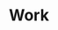 ---
layout: page
title: Work
#background_style: bg-info
background_image: url('assets/img/backgrounds/image-from-rawpixel-id-1199650-jpeg.jpg')
# Add a link to the the top menu
menus:
  header:
    title: Work
    weight: 2

sections:
- type: portfolio.html
  title: Projects
  section_id: projects
  #background_style: bg-dark
  projects:
    - title: Project 1
      text: This is a very short project description.
      # the images are located in:
      # img/portfolio/fullsize
      # img/portfolio/thumbnails
      icon: 1.jpg
      url: '#'
    - title: Project 2
      text: This is a very short project description.
      icon: 2.jpg
      url: '#'
    - title: Project 3
      text: This is a very short project description.
      icon: 3.jpg
      url: '#'
    - title: Project 4
      text: This is a very short project description.
      icon: 4.jpg
      url: '#'
    - title: Project 5
      text: This is a very short project description.
      icon: 5.jpg
      url: '#'
    - title: Project 6
      text: This is a very short project description.
      icon: 6.jpg
      url: '#'

- type: aside.html
  section_id: aside
  title: Free Download at Start Bootstrap!
  actions:
    - title: Download Now!
      url: https://startbootstrap.com/themes/creative/
      class: btn-light

- type: portfolio.html
  title: Publications
  section_id: publications
  #background_style: bg-dark
  projects:
    - title: Project 1
      text: This is a very short project description.
      # the images are located in:
      # img/portfolio/fullsize
      # img/portfolio/thumbnails
      icon: 1.jpg
      url: '#'
    - title: Project 2
      text: This is a very short project description.
      icon: 2.jpg
      url: '#'
    - title: Project 3
      text: This is a very short project description.
      icon: 3.jpg
      url: '#'
    - title: Project 4
      text: This is a very short project description.
      icon: 4.jpg
      url: '#'
    - title: Project 5
      text: This is a very short project description.
      icon: 5.jpg
      url: '#'
    - title: Project 6
      text: This is a very short project description.
      icon: 6.jpg
      url: '#'

---